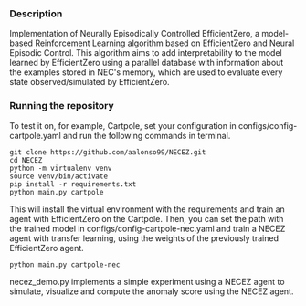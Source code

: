 ### Description
Implementation of Neurally Episodically Controlled EfficientZero, a model-based Reinforcement Learning algorithm based on EfficientZero and Neural Episodic Control. This algorithm aims to add interpretability to the model learned by EfficientZero using a parallel database with information about the examples stored in NEC's memory, which are used to evaluate every state observed/simulated by EfficientZero. 

### Running the repository

To test it on, for example, Cartpole, set your configuration in configs/config-cartpole.yaml and run the following commands in terminal.

```
git clone https://github.com/aalonso99/NECEZ.git
cd NECEZ
python -m virtualenv venv
source venv/bin/activate
pip install -r requirements.txt
python main.py cartpole
```

This will install the virtual environment with the requirements and train an agent with EfficientZero on the Cartpole. Then, you can set the path with the trained model in configs/config-cartpole-nec.yaml and train a NECEZ agent with transfer learning, using the weights of the previously trained EfficientZero agent.

```
python main.py cartpole-nec
```

necez_demo.py implements a simple experiment using a NECEZ agent to simulate, visualize and compute the anomaly score using the NECEZ agent.
